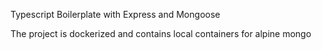 Typescript Boilerplate with Express and Mongoose 

The project is dockerized and contains local containers for alpine mongo 
